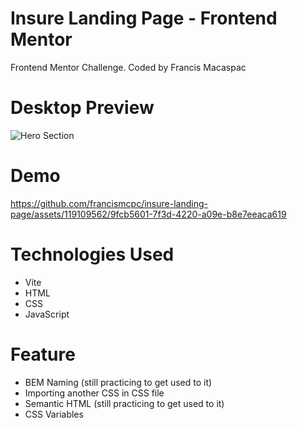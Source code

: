# Insure Landing Page - Frontend Mentor
Frontend Mentor Challenge. Coded by Francis Macaspac

# Desktop Preview
![Hero Section](https://github.com/francismcpc/insure-landing-page/assets/119109562/1956aa3e-8311-4742-8b4a-f1d155b55420)

# Demo
https://github.com/francismcpc/insure-landing-page/assets/119109562/9fcb5601-7f3d-4220-a09e-b8e7eeaca619

# Technologies Used
- Vite 
- HTML
- CSS
- JavaScript

# Feature
- BEM Naming (still practicing to get used to it)
- Importing another CSS in CSS file
- Semantic HTML (still practicing to get used to it)
- CSS Variables


